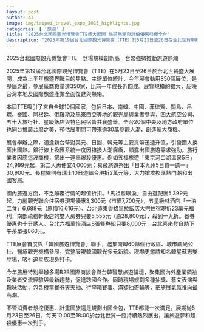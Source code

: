 ```yaml
---
layout: post
author: AI
image: img/taipei_travel_expo_2025_highlights.jpg
categories: [ '旅遊' ]
title: "2025台北國際觀光博覽會TTE盛大展開 旅遊熱潮與超值優惠引爆全台"
description: "2025年第19屆台北國際觀光博覽會（TTE）於5月23日至26日在台北世貿舉辦，規模創下歷年新高，850個展位、350家參展廠商匯聚全球旅遊資源。受惠新台幣升值，國內外旅遊市場爆發性成長，現場不僅有日本、南韓、泰國、俄羅斯等國觀光業者及知名航空旅行品牌加入，更推超殺優惠，國內外自由行、住宿券與餐券折扣吸引眾多民眾搶購。首度攜手「韓國旅遊博覽會」，邀請韓星蘇志燮現場助陣，並舉辦B2B商談會及台韓智慧論壇，帶動產業跨國合作與商機，預計吸引超過30萬參觀人潮，成為年度旅遊盛事。"
---
```

2025台北國際觀光博覽會TTE　登場規模創新高　台幣強勢推動旅遊熱潮

2025年第19屆台北國際觀光博覽會（TTE）在5月23日至26日於台北世貿盛大展開，成為上半年旅遊界矚目的焦點。主辦單位統計，今年展會動用850個展位，是歷屆之最，參展廠商數量達350家，比前一年成長近四成。展覽規模的擴大，反映台灣本地及國際旅遊產業全面復甦與熱絡。

本屆TTE吸引了來自全球10個國家，包括日本、南韓、中國、菲律賓、關島、帛琉、泰國、阿根廷、俄羅斯及馬來西亞等地的觀光局與業者參與，四大航空公司、五十大旅行社、星級飯店與特色民宿皆共襄盛舉。全台20個中央及地方政府單位也同台推廣台灣之美，預估展期間可帶來逾30萬參觀人潮，創造龐大商機。

展會舉辦之際，適逢新台幣對美元、日圓、韓元等主要貨幣迅速升值，引發國人換匯出國熱。銀行線上換匯系統一度因搶換人潮癱瘓，顯露出國旅遊需求強勁。旅行業者因應這波商機，祭出一連串爆殺優惠。例如五福旅遊「東京河口湖溫泉5日」24,999元起，第二人再便宜4,000元；易飛旅遊祭出「日本九州5日買一送一」30,900元、長程線則有瑞士10日遊組合現折2萬元等，大力搶攻換匯熱門潮和出國客層。

國內旅遊方面，不乏顛覆行情的超值折扣。「馬祖藍眼淚」自由選配團5,399元起，力麗觀光聯合住宿券現場優惠3,300元（市價7,700元），五星級林酒店「一泊二食」6,688元（原價16,616元）、台北遠東香格里拉飯店大宗住宿現折23萬元福利，南部禧榕軒飯店的雙人房券只要5,555元（原28,800元），殺到一九折。餐券優惠也十分誘人，台北六福萬怡酒店8張餐券組只要8,000元，台北喜來登自助下午茶單張860元。

TTE展會首度與「韓國旅遊博覽會」聯手，邀集南韓60餘個行政區、城市觀光公社、醫療觀光機構參展，完整展現韓國觀光多元新貌。現場更邀請知名韓星蘇志燮登場，吸引追星族現身打卡。

今年旅展特別舉辦多場B2B國際商談會與台韓智慧旅遊論壇，聚集國內外產業領袖及業者交流經驗與最新趨勢，促進跨國合作。同時現場規劃多種抽獎、藝文表演與趣味活動，包含機票餐券天天抽、行李箱賽事、滿額抽遊輪等，把旅展氣氛推向最高潮。

不管消費者想挖優惠、計畫國旅還是規劃出國全包，TTE都能一次滿足。展期從5月23日至26日，每天10:00至18:00於台北世貿一館持續熱烈展出，讓旅遊夢和超殺優惠一次到手。